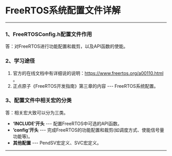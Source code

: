 # FreeRTOS系统配置文件详解

------



### 1、FreeRTOSConfig.h配置文件作用

答：对FreeRTOS进行功能配置和裁剪，以及API函数的使能。



### 2、学习途径

1. 官方的在线文档中有详细说的说明：https://www.freertos.org/a00110.html 。
2. 正点原子《FreeRTOS开发指南》第三章的内容 --- FreeRTOS系统配置。



### 3、配置文件中相关宏的分类

答：相关宏大致可以分为三类。

- **‘INCLUDE’开头**  ---  配置FreeRTOS中可选的API函数。
- **’config‘开头**  ---  完成FreeRTOS的功能配置和裁剪(如调度方式、使能信号量功能等)。
- **其他配置**  ---  PendSV宏定义、SVC宏定义。

------

